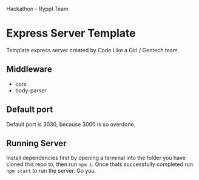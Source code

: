 
Hackathon - Ryppl Team

# Express Server Template

Template express server created by Code Like a Girl / Gentech team.

## Middleware

- cors
- body-parser

## Default port

Default port is 3030, because 3000 is so overdone.

## Running Server

Install dependencies first by opening a terminal into the folder you have cloned this repo to, then run `npm i`. Once thats successfully completed run `npm start` to run the server. Go you.